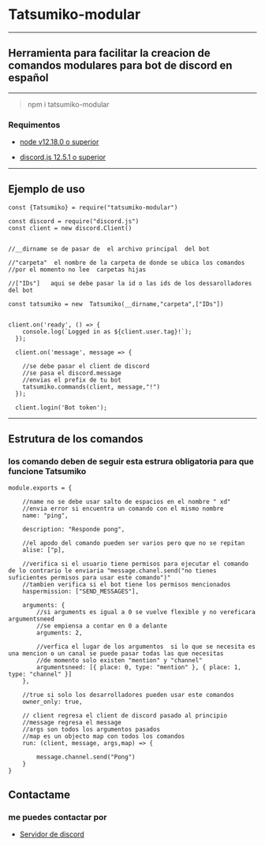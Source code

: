 # Tatsumiko-modular
___
## Herramienta para facilitar la creacion de comandos modulares  para bot de discord en español ##
---
> npm i tatsumiko-modular
### Requimentos 


- [node v12.18.0 o superior](https://nodejs.org/es/)

- [discord.js 12.5.1 o superior](https://discord.js.org/#/) 	

---

## Ejemplo de uso

``` 
const {Tatsumiko} = require("tatsumiko-modular")

const discord = require("discord.js")
const client = new discord.Client()


//__dirname se de pasar de  el archivo principal  del bot

//"carpeta"  el nombre de la carpeta de donde se ubica los comandos 
//por el momento no lee  carpetas hijas

//["IDs"]	aqui se debe pasar la id o las ids de los dessarolladores del bot

const tatsumiko = new  Tatsumiko(__dirname,"carpeta",["IDs"])


client.on('ready', () => {
	console.log(`Logged in as ${client.user.tag}!`);
  });
  
  client.on('message', message => {

    //se debe pasar el client de discord
	//se pasa el discord.message 
	//envias el prefix de tu bot 
	tatsumiko.commands(client, message,"!")
  });
  
  client.login('Bot token');

```
---
## Estrutura de los comandos
### los comando deben de seguir esta estrura obligatoria para que funcione Tatsumiko

```
module.exports = {

	//name no se debe usar salto de espacios en el nombre " xd"
	//envia error si encuentra un comando con el mismo nombre
	name: "ping",

	description: "Responde pong",

	//el apodo del comando pueden ser varios pero que no se repitan 
	alise: ["p],

	//verifica si el usuario tiene permisos para ejecutar el comando de lo contrario le enviaria "message.chanel.send("no tienes suficientes permisos para usar este comando")"
	//tambien verifica si el bot tiene los permisos mencionados
	haspermission: ["SEND_MESSAGES"],

	arguments: {
		//si arguments es igual a 0 se vuelve flexible y no vereficara argumentsneed
		//se empiensa a contar en 0 a delante
		arguments: 2,
		
		//verfica el lugar de los argumentos  si lo que se necesita es  una mencion o un canal se puede pasar todas las que necesitas 
		//de momento solo existen "mention" y "channel"
		argumentsneed: [{ place: 0, type: "mention" }, { place: 1, type: "channel" }]
	},

	//true si solo los desarrolladores pueden usar este comandos
	owner_only: true,

	// client regresa el client de discord pasado al principio
	//message regresa el message
	//args son todos los argumentos pasados
	//map es un objecto map con todos los comandos
	run: (client, message, args,map) => {

		message.channel.send("Pong")
	}
}
```

## Contactame
### me puedes contactar por
- [Servidor de discord](https://discord.gg/5VdmymWGFJ)
